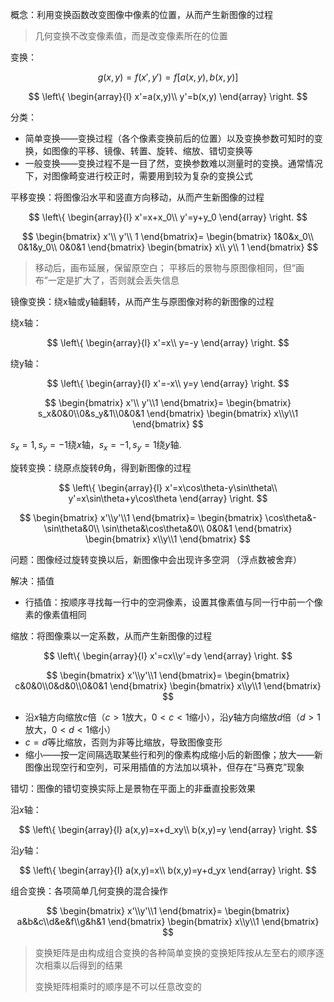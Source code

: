概念：利用变换函数改变图像中像素的位置，从而产生新图像的过程
> 几何变换不改变像素值，而是改变像素所在的位置

变换：

$$
g(x,y)=f(x',y')=f[a(x,y),b(x,y)]
$$

$$
\left\{
\begin{array}{l}
x'=a(x,y)\\
y'=b(x,y)
\end{array}
\right.
$$

分类：

+ 简单变换——变换过程（各个像素变换前后的位置）以及变换参数可知时的变换，如图像的平移、镜像、转置、旋转、缩放、错切变换等
+ 一般变换——变换过程不是一目了然，变换参数难以测量时的变换。通常情况下，对图像畸变进行校正时，需要用到较为复杂的变换公式

平移变换：将图像沿水平和竖直方向移动，从而产生新图像的过程

$$
\left\{
\begin{array}{l}
x'=x+x_0\\
y'=y+y_0
\end{array}
\right.
$$

$$
\begin{bmatrix}
x'\\
y'\\
1
\end{bmatrix}=
\begin{bmatrix}
1&0&x_0\\
0&1&y_0\\
0&0&1
\end{bmatrix}
\begin{bmatrix}
x\\
y\\
1
\end{bmatrix}
$$

> 移动后，画布延展，保留原空白；
> 平移后的景物与原图像相同，但“画布”一定是扩大了，否则就会丢失信息

镜像变换：绕x轴或y轴翻转，从而产生与原图像对称的新图像的过程

绕x轴：

$$
\left\{
\begin{array}{l}
x'=x\\
y=-y
\end{array}
\right.
$$

绕y轴：

$$
\left\{
\begin{array}{l}
x'=-x\\
y=y
\end{array}
\right.
$$

$$
\begin{bmatrix}
x'\\ y'\\1
\end{bmatrix}=
\begin{bmatrix}
s_x&0&0\\0&s_y&1\\0&0&1
\end{bmatrix}
\begin{bmatrix}
x\\y\\1
\end{bmatrix}
$$

$s_x=1,s_y=-1$绕$x$轴，$s_x=-1,s_y=1$绕$y$轴.

旋转变换：绕原点旋转$\theta$角，得到新图像的过程

$$
\left\{
\begin{array}{l}
x'=x\cos\theta-y\sin\theta\\
y'=x\sin\theta+y\cos\theta
\end{array}
\right.
$$

$$
\begin{bmatrix}
x'\\y'\\1
\end{bmatrix}=
\begin{bmatrix}
\cos\theta&-\sin\theta&0\\
\sin\theta&\cos\theta&0\\
0&0&1
\end{bmatrix}
\begin{bmatrix}
x\\y\\1
\end{bmatrix}
$$

问题：图像经过旋转变换以后，新图像中会出现许多空洞 （浮点数被舍弃）

解决：插值

+ 行插值：按顺序寻找每一行中的空洞像素，设置其像素值与同一行中前一个像素的像素值相同

缩放：将图像乘以一定系数，从而产生新图像的过程

$$
\left\{
\begin{array}{l}
x'=cx\\y'=dy
\end{array}
\right.
$$

$$
\begin{bmatrix}
x'\\y'\\1
\end{bmatrix}=
\begin{bmatrix}
c&0&0\\0&d&0\\0&0&1
\end{bmatrix}
\begin{bmatrix}
x\\y\\1
\end{bmatrix}
$$

+ 沿$x$轴方向缩放$c$倍（$c>1$放大，$0<c<1$缩小），沿$y$轴方向缩放$d$倍（$d>1$放大，$0<d<1$缩小）
+ $c=d$等比缩放，否则为非等比缩放，导致图像变形
+ 缩小——按一定间隔选取某些行和列的像素构成缩小后的新图像；放大——新图像出现空行和空列，可采用插值的方法加以填补，但存在“马赛克”现象

错切：图像的错切变换实际上是景物在平面上的非垂直投影效果

沿$x$轴：

$$
\left\{
\begin{array}{l}
a(x,y)=x+d_xy\\
b(x,y)=y
\end{array}
\right.
$$

沿$y$轴：

$$
\left\{
\begin{array}{l}
a(x,y)=x\\
b(x,y)=y+d_yx
\end{array}
\right.
$$

组合变换：各项简单几何变换的混合操作

$$
\begin{bmatrix}
x'\\y'\\1
\end{bmatrix}=
\begin{bmatrix}
a&b&c\\d&e&f\\g&h&1
\end{bmatrix}
\begin{bmatrix}
x\\y\\1
\end{bmatrix}
$$

>变换矩阵是由构成组合变换的各种简单变换的变换矩阵按从左至右的顺序逐次相乘以后得到的结果
>
>变换矩阵相乘时的顺序是不可以任意改变的
